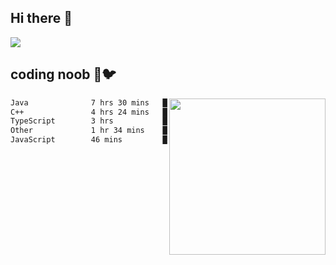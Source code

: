 ## Hi there 👋

<!--
**IZSSERAFIM/IZSSERAFIM** is a ✨ _special_ ✨ repository because its `README.md` (this file) appears on your GitHub profile.

Here are some ideas to get you started:

- 🔭 I’m currently working on ...
- 🌱 I’m currently learning ...
- 👯 I’m looking to collaborate on ...
- 🤔 I’m looking for help with ...
- 💬 Ask me about ...
- 📫 How to reach me: ...
- 😄 Pronouns: ...
- ⚡ Fun fact: ...
-->

![](https://pixel-profile.vercel.app/api/github-stats?username=IZSSERAFIM&screen_effect=true&theme=rainbow)

<!--
[![IZSSERAFIM's GitHub stats](https://github-readme-stats-omega-one-96.vercel.app/api?username=IZSSERAFIM&show_icons=true&theme=radical)](https://github.com/anuraghazra/github-readme-stats)
[![Top Langs](https://github-readme-stats-omega-one-96.vercel.app/api/top-langs/?username=IZSSERAFIM&layout=compact)](https://github.com/anuraghazra/github-readme-stats)
-->
## coding noob 🥬🐦

<img src="https://github-readme-stats.vercel.app/api/wakatime?username=IZSSERAFIM&layout=compact&langs_count=16&" width="250" align="right"/>

<!--START_SECTION:waka-->

```txt
Java              7 hrs 30 mins   ██████████▒░░░░░░░░░░░░░░   41.12 %
C++               4 hrs 24 mins   ██████░░░░░░░░░░░░░░░░░░░   24.15 %
TypeScript        3 hrs           ████░░░░░░░░░░░░░░░░░░░░░   16.49 %
Other             1 hr 34 mins    ██░░░░░░░░░░░░░░░░░░░░░░░   08.61 %
JavaScript        46 mins         █░░░░░░░░░░░░░░░░░░░░░░░░   04.25 %
```

<!--END_SECTION:waka-->
